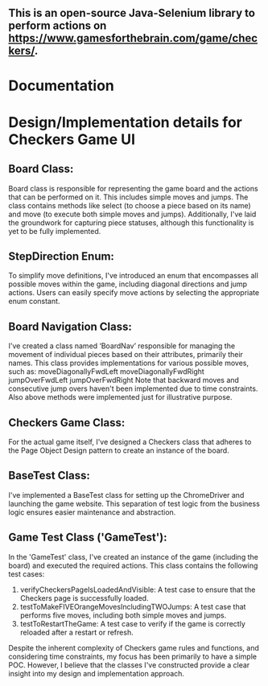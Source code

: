 ## This is an open-source Java-Selenium library to perform actions on https://www.gamesforthebrain.com/game/checkers/.

# Documentation

# Design/Implementation details for Checkers Game UI

## Board Class:
Board class is responsible for representing the game board and the actions that can be performed on it. This includes simple moves and jumps. 
The class contains methods like select (to choose a piece based on its name) and move (to execute both simple moves and jumps).
Additionally, I've laid the groundwork for capturing piece statuses, although this functionality is yet to be fully implemented.

## StepDirection Enum:
To simplify move definitions, I've introduced an enum that encompasses all possible moves within the game, including diagonal directions and jump actions.
Users can easily specify move actions by selecting the appropriate enum constant.
 
## Board Navigation Class:
I've created a class named ‘BoardNav’ responsible for managing the movement of individual pieces based on their attributes, primarily their names. 
This class provides implementations for various possible moves, such as:
moveDiagonallyFwdLeft
moveDiagonallyFwdRight
jumpOverFwdLeft
jumpOverFwdRight
Note that backward moves and consecutive jump overs haven't been implemented due to time constraints. Also above methods were implemented just for illustrative purpose.

## Checkers Game Class:
For the actual game itself, I've designed a Checkers class that adheres to the Page Object Design pattern to create an instance of the board.

## BaseTest Class:
I've implemented a BaseTest class for setting up the ChromeDriver and launching the game website. This separation of test logic from the business logic ensures easier maintenance and abstraction.

## Game Test Class ('GameTest'):
In the 'GameTest' class, I've created an instance of the game (including the board) and executed the required actions. This class contains the following test cases:

1. verifyCheckersPageIsLoadedAndVisible: A test case to ensure that the Checkers page is successfully loaded.
2. testToMakeFIVEOrangeMovesIncludingTWOJumps: A test case that performs five moves, including both simple moves and jumps.
3. testToRestartTheGame: A test case to verify if the game is correctly reloaded after a restart or refresh.

Despite the inherent complexity of Checkers game rules and functions, and considering time constraints, my focus has been primarily to have a simple POC. 
However, I believe that the classes I've constructed provide a clear insight into my design and implementation approach.


 

